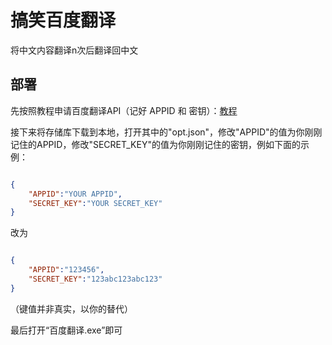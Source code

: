 # 搞笑百度翻译
将中文内容翻译n次后翻译回中文
## 部署
先按照教程申请百度翻译API（记好 APPID 和 密钥）：[教程](https://zhuanlan.zhihu.com/p/375789804)

接下来将存储库下载到本地，打开其中的"opt.json"，修改"APPID"的值为你刚刚记住的APPID，修改"SECRET_KEY"的值为你刚刚记住的密钥，例如下面的示例：

``` json

{
    "APPID":"YOUR APPID",
    "SECRET_KEY":"YOUR SECRET_KEY"
}

```
改为

``` json

{
    "APPID":"123456",
    "SECRET_KEY":"123abc123abc123"
}

```
（键值并非真实，以你的替代）

最后打开“百度翻译.exe”即可
